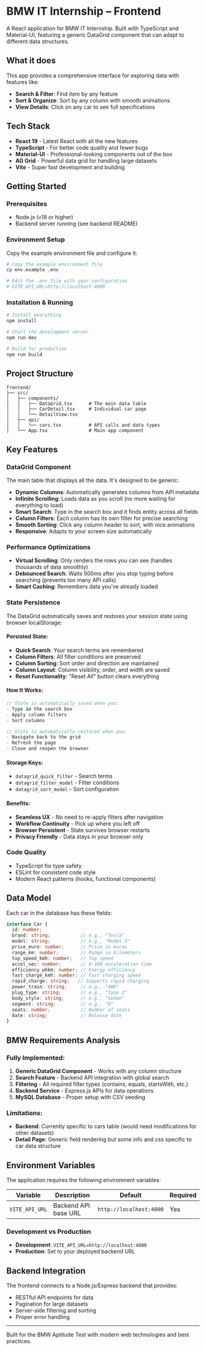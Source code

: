 # BMW IT Internship – Frontend

A React application for BMW IT Internship. Built with TypeScript and Material-UI, featuring a generic DataGrid component that can adapt to different data structures.

## What it does

This app provides a comprehensive interface for exploring data with features like:
- **Search & Filter**: Find item by any feature
- **Sort & Organize**: Sort by any column with smooth animations
- **View Details**: Click on any car to see full specifications

## Tech Stack

- **React 19** - Latest React with all the new features
- **TypeScript** - For better code quality and fewer bugs
- **Material-UI** - Professional-looking components out of the box
- **AG Grid** - Powerful data grid for handling large datasets
- **Vite** - Super fast development and building

## Getting Started

### Prerequisites
- Node.js (v18 or higher)
- Backend server running (see backend README)

### Environment Setup
Copy the example environment file and configure it:
```bash
# Copy the example environment file
cp env.example .env

# Edit the .env file with your configuration
# VITE_API_URL=http://localhost:4000
```

### Installation & Running
```bash
# Install everything
npm install

# Start the development server
npm run dev

# Build for production
npm run build
```

## Project Structure

```
frontend/
├── src/
│   ├── components/
│   │   ├── DataGrid.tsx      # The main data table
│   │   ├── CarDetail.tsx     # Individual car page
|   |   └── DetailView.tsx    
│   ├── api/
│   │   └── cars.tsx          # API calls and data types
│   └── App.tsx               # Main app component
```

## Key Features

### DataGrid Component
The main table that displays all the data. It's designed to be generic:
- **Dynamic Columns**: Automatically generates columns from API metadata
- **Infinite Scrolling**: Loads data as you scroll (no more waiting for everything to load)
- **Smart Search**: Type in the search box and it finds entity across all fields
- **Column Filters**: Each column has its own filter for precise searching
- **Smooth Sorting**: Click any column header to sort, with nice animations
- **Responsive**: Adapts to your screen size automatically

### Performance Optimizations
- **Virtual Scrolling**: Only renders the rows you can see (handles thousands of data smoothly)
- **Debounced Search**: Waits 500ms after you stop typing before searching (prevents too many API calls)
- **Smart Caching**: Remembers data you've already loaded

### State Persistence
The DataGrid automatically saves and restores your session state using browser localStorage:

#### **Persisted State:**
- **Quick Search**: Your search terms are remembered
- **Column Filters**: All filter conditions are preserved
- **Column Sorting**: Sort order and direction are maintained
- **Column Layout**: Column visibility, order, and width are saved
- **Reset Functionality**: "Reset All" button clears everything

#### **How It Works:**
```typescript
// State is automatically saved when you:
- Type in the search box
- Apply column filters
- Sort columns

// State is automatically restored when you:
- Navigate back to the grid
- Refresh the page
- Close and reopen the browser
```

#### **Storage Keys:**
- `datagrid_quick_filter` - Search terms
- `datagrid_filter_model` - Filter conditions
- `datagrid_sort_model` - Sort configuration

#### **Benefits:**
- **Seamless UX** - No need to re-apply filters after navigation
- **Workflow Continuity** - Pick up where you left off
- **Browser Persistent** - State survives browser restarts
- **Privacy Friendly** - Data stays in your browser only

### Code Quality
- TypeScript for type safety
- ESLint for consistent code style
- Modern React patterns (hooks, functional components)

## Data Model

Each car in the database has these fields:
```typescript
interface Car {
  id: number;
  brand: string;           // e.g., "Tesla"
  model: string;           // e.g., "Model 3"
  price_euro: number;      // Price in euros
  range_km: number;        // Range in kilometers
  top_speed_kmh: number;   // Top speed
  accel_sec: number;       // 0-100 acceleration time
  efficiency_whkm: number; // Energy efficiency
  fast_charge_kmh: number; // Fast charging speed
  rapid_charge: string;   // Supports rapid charging
  power_train: string;     // e.g., "AWD"
  plug_type: string;       // e.g., "Type 2"
  body_style: string;      // e.g., "Sedan"
  segment: string;         // e.g., "D"
  seats: number;           // Number of seats
  date: string;            // Release date
}
```

## BMW Requirements Analysis

### Fully Implemented:
1. **Generic DataGrid Component** - Works with any column structure
2. **Search Feature** - Backend API integration with global search
3. **Filtering** - All required filter types (contains, equals, startsWith, etc.)
4. **Backend Service** - Express.js APIs for data operations
5. **MySQL Database** - Proper setup with CSV seeding

### Limitations:
- **Backend**: Currently specific to cars table (would need modifications for other datasets)
- **Detail Page**: Generic field rendering but some info and css specific to car data structure

## Environment Variables

The application requires the following environment variables:

|    Variable    |      Description      |         Default         | Required |
|----------------|-----------------------|-------------------------|----------|
| `VITE_API_URL` | Backend API base URL  | `http://localhost:4000` |    Yes   |

### Development vs Production
- **Development**: `VITE_API_URL=http://localhost:4000`
- **Production**: Set to your deployed backend URL

## Backend Integration

The frontend connects to a Node.js/Express backend that provides:
- RESTful API endpoints for data
- Pagination for large datasets
- Server-side filtering and sorting
- Proper error handling

---

Built for the BMW Aptitude Test with modern web technologies and best practices.
